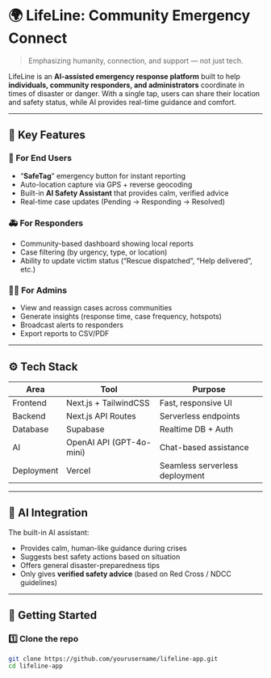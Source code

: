 # 🌍 LifeLine: Community Emergency Connect

> Emphasizing humanity, connection, and support — not just tech.

LifeLine is an **AI-assisted emergency response platform** built to help **individuals, community responders, and administrators** coordinate in times of disaster or danger. With a single tap, users can share their location and safety status, while AI provides real-time guidance and comfort.

---

## 🚨 Key Features

### 🧭 For End Users
- “**SafeTag**” emergency button for instant reporting
- Auto-location capture via GPS + reverse geocoding
- Built-in **AI Safety Assistant** that provides calm, verified advice
- Real-time case updates (Pending → Responding → Resolved)

### 🚑 For Responders
- Community-based dashboard showing local reports
- Case filtering (by urgency, type, or location)
- Ability to update victim status (“Rescue dispatched”, “Help delivered”, etc.)

### 🧑‍💼 For Admins
- View and reassign cases across communities
- Generate insights (response time, case frequency, hotspots)
- Broadcast alerts to responders
- Export reports to CSV/PDF

---

## ⚙️ Tech Stack

| Area | Tool | Purpose |
|------|------|----------|
| Frontend | Next.js + TailwindCSS | Fast, responsive UI |
| Backend | Next.js API Routes | Serverless endpoints |
| Database | Supabase | Realtime DB + Auth |
| AI | OpenAI API (GPT-4o-mini) | Chat-based assistance |
| Deployment | Vercel | Seamless serverless deployment |

---

## 🧠 AI Integration

The built-in AI assistant:
- Provides calm, human-like guidance during crises
- Suggests best safety actions based on situation
- Offers general disaster-preparedness tips
- Only gives **verified safety advice** (based on Red Cross / NDCC guidelines)

---

## 🚀 Getting Started

### 1️⃣ Clone the repo
```bash
git clone https://github.com/yourusername/lifeline-app.git
cd lifeline-app
